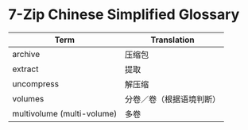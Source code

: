 # 7-Zip Chinese Simplified Glossary

Term | Translation
--- | ---
archive | 压缩包
extract | 提取
uncompress | 解压缩
volumes | 分卷／卷（根据语境判断）
multivolume (multi-volume) | 多卷
